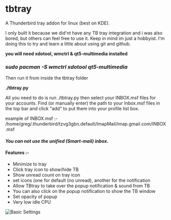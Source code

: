 # tbtray
A Thunderbird tray addon for linux (best on KDE).

I only built it because we did'nt have any TB tray integration and i was also 
bored, but others can feel free to use it. Keep in mind im just a hobbyist. I'm doing this to try and
 learn a little about using git and github.

**you will need xdotool, wmctrl & qt5-multimedia installed**

### ***sudo pacman -S wmctrl xdotool qt5-multimedia*** ###

Then run it from inside the tbtray folder

**./tbtray.py**

All you need to do is run ./tbtray.py then select your INBOX.msf files for your accounts. 
Find (or manually enter) the path to your Inbox.msf files in the top bar and click "add" to put them
into your profile list box.

example of INBOX.msf :-
/home/greg/.thunderbird/tzvg3gbn.default/ImapMail/imap.gmail.com/INBOX.msf


#### **_You can not use the unified (Smart-mail) inbox._**


#### Features :-

* Minimize to tray
* Click tray icon to show/hide TB
* Show unread count on tray icon
* set icons (one for default (no unread), another for the notification
* Allow TBtray to take over the popup notification & sound from TB
* You can also click on the popup notification to show the TB window
* Set opacity of popup
* Very low idle CPU


![Basic Settings](https://i.imgur.com/W3XY70L.png)